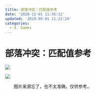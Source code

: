 ```yaml
---
title: 部落冲突：匹配值参考
date: '2020-11-01 11:36:12'
updated: '2019-09-01 11:22:24'
categories:
  - 4. Games
---
```

# 部落冲突：匹配值参考

![](https://github.com/furrybear/res/raw/master/img/20190305151401.png)


![](https://github.com/furrybear/res/raw/master/img/20190306151401.png)

　　图片来源忘了，也不太准确，仅供参考。

